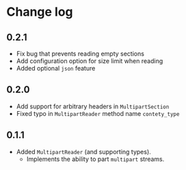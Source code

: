 # Change log

## 0.2.1

- Fix bug that prevents reading empty sections
- Add configuration option for size limit when reading
- Added optional `json` feature

## 0.2.0

- Add support for arbitrary headers in `MultipartSection`
- Fixed typo in `MultipartReader` method name `contety_type`

## 0.1.1

- Added `MultipartReader` (and supporting types).
  - Implements the ability to part `multipart` streams.
